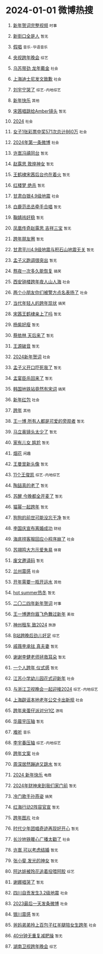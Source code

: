 # 2024-01-01 微博热搜 
1. [新年贺词完整视频](https://m.weibo.cn/search?containerid=100103type%3D1%26t%3D10%26q%3D%23%E6%96%B0%E5%B9%B4%E8%B4%BA%E8%AF%8D%E5%AE%8C%E6%95%B4%E8%A7%86%E9%A2%91%23&stream_entry_id=51&isnewpage=1&extparam=seat%3D1%26c_type%3D51%26pos%3D0%26cate%3D10103%26stream_entry_id%3D51%26filter_type%3Drealtimehot%26q%3D%2523%25E6%2596%25B0%25E5%25B9%25B4%25E8%25B4%25BA%25E8%25AF%258D%25E5%25AE%258C%25E6%2595%25B4%25E8%25A7%2586%25E9%25A2%2591%2523%26dgr%3D0%26display_time%3D1704054119%26pre_seqid%3D170405411929507188136) `时事` 

2. [新街口全是人](https://m.weibo.cn/search?containerid=100103type%3D1%26t%3D10%26q%3D%E6%96%B0%E8%A1%97%E5%8F%A3%E5%85%A8%E6%98%AF%E4%BA%BA&stream_entry_id=31&isnewpage=1&extparam=seat%3D1%26q%3D%25E6%2596%25B0%25E8%25A1%2597%25E5%258F%25A3%25E5%2585%25A8%25E6%2598%25AF%25E4%25BA%25BA%26pos%3D0%26realpos%3D1%26filter_type%3Drealtimehot%26lcate%3D5001%26flag%3D2%26stream_entry_id%3D31%26cate%3D5001%26c_type%3D31%26band_rank%3D1%26dgr%3D0%26display_time%3D1704054119%26pre_seqid%3D170405411929507188136) `暂无` 

3. [假唱](https://m.weibo.cn/search?containerid=100103type%3D1%26t%3D10%26q%3D%E5%81%87%E5%94%B1&stream_entry_id=31&isnewpage=1&extparam=seat%3D1%26q%3D%25E5%2581%2587%25E5%2594%25B1%26pos%3D1%26realpos%3D2%26filter_type%3Drealtimehot%26lcate%3D5001%26flag%3D2%26stream_entry_id%3D31%26cate%3D5001%26c_type%3D31%26band_rank%3D2%26dgr%3D0%26display_time%3D1704054119%26pre_seqid%3D170405411929507188136) `音乐-华语音乐` 

4. [央视跨年晚会](https://m.weibo.cn/search?containerid=100103type%3D1%26t%3D10%26q%3D%23%E5%A4%AE%E8%A7%86%E8%B7%A8%E5%B9%B4%E6%99%9A%E4%BC%9A%23&stream_entry_id=31&isnewpage=1&extparam=seat%3D1%26q%3D%2523%25E5%25A4%25AE%25E8%25A7%2586%25E8%25B7%25A8%25E5%25B9%25B4%25E6%2599%259A%25E4%25BC%259A%2523%26pos%3D2%26realpos%3D3%26filter_type%3Drealtimehot%26lcate%3D5001%26flag%3D16%26stream_entry_id%3D31%26cate%3D5001%26c_type%3D31%26band_rank%3D3%26dgr%3D0%26display_time%3D1704054119%26pre_seqid%3D170405411929507188136) `综艺` 

5. [乌苏带劲 龙年戴金](https://m.weibo.cn/search?containerid=100103type%3D1%26t%3D10%26q%3D%23%E4%B9%8C%E8%8B%8F%E5%B8%A6%E5%8A%B2+%E9%BE%99%E5%B9%B4%E6%88%B4%E9%87%91%23&stream_entry_id=31&isnewpage=1&extparam=seat%3D1%26adid%3D217763%26is_ad_pos%3D1%26filter_type%3Drealtimehot%26pos%3D3%26c_type%3D31%26lcate%3D5001%26topic_ad%3D1%26stream_entry_id%3D31%26cate%3D5001%26q%3D%2523%25E4%25B9%258C%25E8%258B%258F%25E5%25B8%25A6%25E5%258A%25B2%2520%25E9%25BE%2599%25E5%25B9%25B4%25E6%2588%25B4%25E9%2587%2591%2523%26band_rank%3D4%26dgr%3D0%26display_time%3D1704054119%26pre_seqid%3D170405411929507188136) `社会` 

6. [上海迪士尼发文致歉](https://m.weibo.cn/search?containerid=100103type%3D1%26t%3D10%26q%3D%23%E4%B8%8A%E6%B5%B7%E8%BF%AA%E5%A3%AB%E5%B0%BC%E5%8F%91%E6%96%87%E8%87%B4%E6%AD%89%23&stream_entry_id=31&isnewpage=1&extparam=seat%3D1%26q%3D%2523%25E4%25B8%258A%25E6%25B5%25B7%25E8%25BF%25AA%25E5%25A3%25AB%25E5%25B0%25BC%25E5%258F%2591%25E6%2596%2587%25E8%2587%25B4%25E6%25AD%2589%2523%26pos%3D4%26realpos%3D4%26filter_type%3Drealtimehot%26lcate%3D5001%26flag%3D2%26stream_entry_id%3D31%26cate%3D5001%26c_type%3D31%26band_rank%3D4%26dgr%3D0%26display_time%3D1704054119%26pre_seqid%3D170405411929507188136) `社会` 

7. [刘宇宁哭了](https://m.weibo.cn/search?containerid=100103type%3D1%26t%3D10%26q%3D%23%E5%88%98%E5%AE%87%E5%AE%81%E5%93%AD%E4%BA%86%23&stream_entry_id=31&isnewpage=1&extparam=seat%3D1%26q%3D%2523%25E5%2588%2598%25E5%25AE%2587%25E5%25AE%2581%25E5%2593%25AD%25E4%25BA%2586%2523%26pos%3D5%26realpos%3D5%26filter_type%3Drealtimehot%26lcate%3D5001%26flag%3D16%26stream_entry_id%3D31%26cate%3D5001%26c_type%3D31%26band_rank%3D5%26dgr%3D0%26display_time%3D1704054119%26pre_seqid%3D170405411929507188136) `综艺-内地综艺` 

8. [新年快乐](https://m.weibo.cn/search?containerid=100103type%3D1%26t%3D10%26q%3D%23%E6%96%B0%E5%B9%B4%E5%BF%AB%E4%B9%90%23&stream_entry_id=31&isnewpage=1&extparam=seat%3D1%26q%3D%2523%25E6%2596%25B0%25E5%25B9%25B4%25E5%25BF%25AB%25E4%25B9%2590%2523%26pos%3D6%26realpos%3D6%26filter_type%3Drealtimehot%26lcate%3D5001%26flag%3D16%26stream_entry_id%3D31%26cate%3D5001%26c_type%3D31%26band_rank%3D6%26dgr%3D0%26display_time%3D1704054119%26pre_seqid%3D170405411929507188136) `其他` 

9. [宋茜唱跳给Amber镜头](https://m.weibo.cn/search?containerid=100103type%3D1%26t%3D10%26q%3D%E5%AE%8B%E8%8C%9C%E5%94%B1%E8%B7%B3%E7%BB%99Amber%E9%95%9C%E5%A4%B4&stream_entry_id=31&isnewpage=1&extparam=seat%3D1%26q%3D%25E5%25AE%258B%25E8%258C%259C%25E5%2594%25B1%25E8%25B7%25B3%25E7%25BB%2599Amber%25E9%2595%259C%25E5%25A4%25B4%26pos%3D7%26realpos%3D7%26filter_type%3Drealtimehot%26lcate%3D5001%26flag%3D2%26stream_entry_id%3D31%26cate%3D5001%26c_type%3D31%26band_rank%3D7%26dgr%3D0%26display_time%3D1704054119%26pre_seqid%3D170405411929507188136) `暂无` 

10. [2024](https://m.weibo.cn/search?containerid=100103type%3D1%26t%3D10%26q%3D2024&stream_entry_id=31&isnewpage=1&extparam=seat%3D1%26q%3D2024%26pos%3D8%26realpos%3D8%26filter_type%3Drealtimehot%26lcate%3D5001%26flag%3D16%26stream_entry_id%3D31%26cate%3D5001%26c_type%3D31%26band_rank%3D8%26dgr%3D0%26display_time%3D1704054119%26pre_seqid%3D170405411929507188136) `社会` 

11. [女子1张彩票中奖571次总计860万](https://m.weibo.cn/search?containerid=100103type%3D1%26t%3D10%26q%3D%23%E5%A5%B3%E5%AD%901%E5%BC%A0%E5%BD%A9%E7%A5%A8%E4%B8%AD%E5%A5%96571%E6%AC%A1%E6%80%BB%E8%AE%A1860%E4%B8%87%23&stream_entry_id=31&isnewpage=1&extparam=seat%3D1%26q%3D%2523%25E5%25A5%25B3%25E5%25AD%25901%25E5%25BC%25A0%25E5%25BD%25A9%25E7%25A5%25A8%25E4%25B8%25AD%25E5%25A5%2596571%25E6%25AC%25A1%25E6%2580%25BB%25E8%25AE%25A1860%25E4%25B8%2587%2523%26pos%3D9%26realpos%3D9%26filter_type%3Drealtimehot%26lcate%3D5001%26flag%3D0%26stream_entry_id%3D31%26cate%3D5001%26c_type%3D31%26band_rank%3D9%26dgr%3D0%26display_time%3D1704054119%26pre_seqid%3D170405411929507188136) `社会` 

12. [2024年第一条微博](https://m.weibo.cn/search?containerid=100103type%3D1%26t%3D10%26q%3D%232024%E5%B9%B4%E7%AC%AC%E4%B8%80%E6%9D%A1%E5%BE%AE%E5%8D%9A%23&stream_entry_id=31&isnewpage=1&extparam=seat%3D1%26q%3D%25232024%25E5%25B9%25B4%25E7%25AC%25AC%25E4%25B8%2580%25E6%259D%25A1%25E5%25BE%25AE%25E5%258D%259A%2523%26pos%3D10%26realpos%3D10%26filter_type%3Drealtimehot%26lcate%3D5001%26flag%3D16%26stream_entry_id%3D31%26cate%3D5001%26c_type%3D31%26band_rank%3D10%26dgr%3D0%26display_time%3D1704054119%26pre_seqid%3D170405411929507188136) `社会` 

13. [许嵩冯禧同台](https://m.weibo.cn/search?containerid=100103type%3D1%26t%3D10%26q%3D%E8%AE%B8%E5%B5%A9%E5%86%AF%E7%A6%A7%E5%90%8C%E5%8F%B0&stream_entry_id=31&isnewpage=1&extparam=seat%3D1%26q%3D%25E8%25AE%25B8%25E5%25B5%25A9%25E5%2586%25AF%25E7%25A6%25A7%25E5%2590%258C%25E5%258F%25B0%26pos%3D11%26realpos%3D11%26filter_type%3Drealtimehot%26lcate%3D5001%26flag%3D2%26stream_entry_id%3D31%26cate%3D5001%26c_type%3D31%26band_rank%3D11%26dgr%3D0%26display_time%3D1704054119%26pre_seqid%3D170405411929507188136) `暂无` 

14. [赵露思 敦煌神女](https://m.weibo.cn/search?containerid=100103type%3D1%26t%3D10%26q%3D%E8%B5%B5%E9%9C%B2%E6%80%9D+%E6%95%A6%E7%85%8C%E7%A5%9E%E5%A5%B3&stream_entry_id=31&isnewpage=1&extparam=seat%3D1%26q%3D%25E8%25B5%25B5%25E9%259C%25B2%25E6%2580%259D%2520%25E6%2595%25A6%25E7%2585%258C%25E7%25A5%259E%25E5%25A5%25B3%26pos%3D12%26realpos%3D12%26filter_type%3Drealtimehot%26lcate%3D5001%26flag%3D0%26stream_entry_id%3D31%26cate%3D5001%26c_type%3D31%26band_rank%3D12%26dgr%3D0%26display_time%3D1704054119%26pre_seqid%3D170405411929507188136) `暂无` 

15. [王鹤棣宋茜后台也在着火](https://m.weibo.cn/search?containerid=100103type%3D1%26t%3D10%26q%3D%E7%8E%8B%E9%B9%A4%E6%A3%A3%E5%AE%8B%E8%8C%9C%E5%90%8E%E5%8F%B0%E4%B9%9F%E5%9C%A8%E7%9D%80%E7%81%AB&stream_entry_id=31&isnewpage=1&extparam=seat%3D1%26q%3D%25E7%258E%258B%25E9%25B9%25A4%25E6%25A3%25A3%25E5%25AE%258B%25E8%258C%259C%25E5%2590%258E%25E5%258F%25B0%25E4%25B9%259F%25E5%259C%25A8%25E7%259D%2580%25E7%2581%25AB%26pos%3D13%26realpos%3D13%26filter_type%3Drealtimehot%26lcate%3D5001%26flag%3D2%26stream_entry_id%3D31%26cate%3D5001%26c_type%3D31%26band_rank%3D13%26dgr%3D0%26display_time%3D1704054119%26pre_seqid%3D170405411929507188136) `暂无` 

16. [红楼梦 绝杀](https://m.weibo.cn/search?containerid=100103type%3D1%26t%3D10%26q%3D%E7%BA%A2%E6%A5%BC%E6%A2%A6+%E7%BB%9D%E6%9D%80&stream_entry_id=31&isnewpage=1&extparam=seat%3D1%26q%3D%25E7%25BA%25A2%25E6%25A5%25BC%25E6%25A2%25A6%2520%25E7%25BB%259D%25E6%259D%2580%26pos%3D14%26realpos%3D14%26filter_type%3Drealtimehot%26lcate%3D5001%26flag%3D1%26stream_entry_id%3D31%26cate%3D5001%26c_type%3D31%26band_rank%3D14%26dgr%3D0%26display_time%3D1704054119%26pre_seqid%3D170405411929507188136) `暂无` 

17. [甘肃白银4.9级地震](https://m.weibo.cn/search?containerid=100103type%3D1%26t%3D10%26q%3D%23%E7%94%98%E8%82%83%E7%99%BD%E9%93%B64.9%E7%BA%A7%E5%9C%B0%E9%9C%87%23&stream_entry_id=31&isnewpage=1&extparam=seat%3D1%26q%3D%2523%25E7%2594%2598%25E8%2582%2583%25E7%2599%25BD%25E9%2593%25B64.9%25E7%25BA%25A7%25E5%259C%25B0%25E9%259C%2587%2523%26pos%3D15%26realpos%3D15%26filter_type%3Drealtimehot%26lcate%3D5001%26flag%3D0%26stream_entry_id%3D31%26cate%3D5001%26c_type%3D31%26band_rank%3D15%26dgr%3D0%26display_time%3D1704054119%26pre_seqid%3D170405411929507188136) `社会` 

18. [白鹿范丞丞牵手合唱](https://m.weibo.cn/search?containerid=100103type%3D1%26t%3D10%26q%3D%E7%99%BD%E9%B9%BF%E8%8C%83%E4%B8%9E%E4%B8%9E%E7%89%B5%E6%89%8B%E5%90%88%E5%94%B1&stream_entry_id=31&isnewpage=1&extparam=seat%3D1%26q%3D%25E7%2599%25BD%25E9%25B9%25BF%25E8%258C%2583%25E4%25B8%259E%25E4%25B8%259E%25E7%2589%25B5%25E6%2589%258B%25E5%2590%2588%25E5%2594%25B1%26pos%3D16%26realpos%3D16%26filter_type%3Drealtimehot%26lcate%3D5001%26flag%3D0%26stream_entry_id%3D31%26cate%3D5001%26c_type%3D31%26band_rank%3D16%26dgr%3D0%26display_time%3D1704054119%26pre_seqid%3D170405411929507188136) `暂无` 

19. [鞠婧祎好稳](https://m.weibo.cn/search?containerid=100103type%3D1%26t%3D10%26q%3D%E9%9E%A0%E5%A9%A7%E7%A5%8E%E5%A5%BD%E7%A8%B3&stream_entry_id=31&isnewpage=1&extparam=seat%3D1%26q%3D%25E9%259E%25A0%25E5%25A9%25A7%25E7%25A5%258E%25E5%25A5%25BD%25E7%25A8%25B3%26pos%3D17%26realpos%3D17%26filter_type%3Drealtimehot%26lcate%3D5001%26flag%3D0%26stream_entry_id%3D31%26cate%3D5001%26c_type%3D31%26band_rank%3D17%26dgr%3D0%26display_time%3D1704054119%26pre_seqid%3D170405411929507188136) `暂无` 

20. [凤凰传奇赵露思 吉祥三宝](https://m.weibo.cn/search?containerid=100103type%3D1%26t%3D10%26q%3D%E5%87%A4%E5%87%B0%E4%BC%A0%E5%A5%87%E8%B5%B5%E9%9C%B2%E6%80%9D+%E5%90%89%E7%A5%A5%E4%B8%89%E5%AE%9D&stream_entry_id=31&isnewpage=1&extparam=seat%3D1%26q%3D%25E5%2587%25A4%25E5%2587%25B0%25E4%25BC%25A0%25E5%25A5%2587%25E8%25B5%25B5%25E9%259C%25B2%25E6%2580%259D%2520%25E5%2590%2589%25E7%25A5%25A5%25E4%25B8%2589%25E5%25AE%259D%26pos%3D18%26realpos%3D18%26filter_type%3Drealtimehot%26lcate%3D5001%26flag%3D0%26stream_entry_id%3D31%26cate%3D5001%26c_type%3D31%26band_rank%3D18%26dgr%3D0%26display_time%3D1704054119%26pre_seqid%3D170405411929507188136) `暂无` 

21. [跨年朋友圈](https://m.weibo.cn/search?containerid=100103type%3D1%26t%3D10%26q%3D%E8%B7%A8%E5%B9%B4%E6%9C%8B%E5%8F%8B%E5%9C%88&stream_entry_id=31&isnewpage=1&extparam=seat%3D1%26q%3D%25E8%25B7%25A8%25E5%25B9%25B4%25E6%259C%258B%25E5%258F%258B%25E5%259C%2588%26pos%3D19%26realpos%3D19%26filter_type%3Drealtimehot%26lcate%3D5001%26flag%3D0%26stream_entry_id%3D31%26cate%3D5001%26c_type%3D31%26band_rank%3D19%26dgr%3D0%26display_time%3D1704054119%26pre_seqid%3D170405411929507188136) `暂无` 

22. [甘肃平川4.9级地震与积石山地震无关](https://m.weibo.cn/search?containerid=100103type%3D1%26t%3D10%26q%3D%E7%94%98%E8%82%83%E5%B9%B3%E5%B7%9D4.9%E7%BA%A7%E5%9C%B0%E9%9C%87%E4%B8%8E%E7%A7%AF%E7%9F%B3%E5%B1%B1%E5%9C%B0%E9%9C%87%E6%97%A0%E5%85%B3&stream_entry_id=31&isnewpage=1&extparam=seat%3D1%26q%3D%25E7%2594%2598%25E8%2582%2583%25E5%25B9%25B3%25E5%25B7%259D4.9%25E7%25BA%25A7%25E5%259C%25B0%25E9%259C%2587%25E4%25B8%258E%25E7%25A7%25AF%25E7%259F%25B3%25E5%25B1%25B1%25E5%259C%25B0%25E9%259C%2587%25E6%2597%25A0%25E5%2585%25B3%26pos%3D20%26realpos%3D20%26filter_type%3Drealtimehot%26lcate%3D5001%26flag%3D0%26stream_entry_id%3D31%26cate%3D5001%26c_type%3D31%26band_rank%3D20%26dgr%3D0%26display_time%3D1704054119%26pre_seqid%3D170405411929507188136) `暂无` 

23. [孟子义跑调很突出](https://m.weibo.cn/search?containerid=100103type%3D1%26t%3D10%26q%3D%E5%AD%9F%E5%AD%90%E4%B9%89%E8%B7%91%E8%B0%83%E5%BE%88%E7%AA%81%E5%87%BA&stream_entry_id=31&isnewpage=1&extparam=seat%3D1%26q%3D%25E5%25AD%259F%25E5%25AD%2590%25E4%25B9%2589%25E8%25B7%2591%25E8%25B0%2583%25E5%25BE%2588%25E7%25AA%2581%25E5%2587%25BA%26pos%3D21%26realpos%3D21%26filter_type%3Drealtimehot%26lcate%3D5001%26flag%3D2%26stream_entry_id%3D31%26cate%3D5001%26c_type%3D31%26band_rank%3D21%26dgr%3D0%26display_time%3D1704054119%26pre_seqid%3D170405411929507188136) `暂无` 

24. [熬夜一次多久能恢复](https://m.weibo.cn/search?containerid=100103type%3D1%26t%3D10%26q%3D%23%E7%86%AC%E5%A4%9C%E4%B8%80%E6%AC%A1%E5%A4%9A%E4%B9%85%E8%83%BD%E6%81%A2%E5%A4%8D%23&stream_entry_id=31&isnewpage=1&extparam=seat%3D1%26q%3D%2523%25E7%2586%25AC%25E5%25A4%259C%25E4%25B8%2580%25E6%25AC%25A1%25E5%25A4%259A%25E4%25B9%2585%25E8%2583%25BD%25E6%2581%25A2%25E5%25A4%258D%2523%26pos%3D22%26realpos%3D22%26filter_type%3Drealtimehot%26lcate%3D5001%26flag%3D1%26stream_entry_id%3D31%26cate%3D5001%26c_type%3D31%26band_rank%3D22%26dgr%3D0%26display_time%3D1704054119%26pre_seqid%3D170405411929507188136) `搞笑` 

25. [西安钟楼跨年夜人山人海](https://m.weibo.cn/search?containerid=100103type%3D1%26t%3D10%26q%3D%23%E8%A5%BF%E5%AE%89%E9%92%9F%E6%A5%BC%E8%B7%A8%E5%B9%B4%E5%A4%9C%E4%BA%BA%E5%B1%B1%E4%BA%BA%E6%B5%B7%23&stream_entry_id=31&isnewpage=1&extparam=seat%3D1%26q%3D%2523%25E8%25A5%25BF%25E5%25AE%2589%25E9%2592%259F%25E6%25A5%25BC%25E8%25B7%25A8%25E5%25B9%25B4%25E5%25A4%259C%25E4%25BA%25BA%25E5%25B1%25B1%25E4%25BA%25BA%25E6%25B5%25B7%2523%26pos%3D23%26realpos%3D23%26filter_type%3Drealtimehot%26lcate%3D5001%26flag%3D0%26stream_entry_id%3D31%26cate%3D5001%26c_type%3D31%26band_rank%3D23%26dgr%3D0%26display_time%3D1704054119%26pre_seqid%3D170405411929507188136) `社会` 

26. [两个小朋友你们被警方点名表扬了](https://m.weibo.cn/search?containerid=100103type%3D1%26t%3D10%26q%3D%23%E4%B8%A4%E4%B8%AA%E5%B0%8F%E6%9C%8B%E5%8F%8B%E4%BD%A0%E4%BB%AC%E8%A2%AB%E8%AD%A6%E6%96%B9%E7%82%B9%E5%90%8D%E8%A1%A8%E6%89%AC%E4%BA%86%23&stream_entry_id=31&isnewpage=1&extparam=seat%3D1%26q%3D%2523%25E4%25B8%25A4%25E4%25B8%25AA%25E5%25B0%258F%25E6%259C%258B%25E5%258F%258B%25E4%25BD%25A0%25E4%25BB%25AC%25E8%25A2%25AB%25E8%25AD%25A6%25E6%2596%25B9%25E7%2582%25B9%25E5%2590%258D%25E8%25A1%25A8%25E6%2589%25AC%25E4%25BA%2586%2523%26pos%3D24%26realpos%3D24%26filter_type%3Drealtimehot%26lcate%3D5001%26flag%3D32768%26stream_entry_id%3D31%26cate%3D5001%26c_type%3D31%26band_rank%3D24%26dgr%3D0%26display_time%3D1704054119%26pre_seqid%3D170405411929507188136) `社会` 

27. [当代年轻人的跨年现状](https://m.weibo.cn/search?containerid=100103type%3D1%26t%3D10%26q%3D%23%E5%BD%93%E4%BB%A3%E5%B9%B4%E8%BD%BB%E4%BA%BA%E7%9A%84%E8%B7%A8%E5%B9%B4%E7%8E%B0%E7%8A%B6%23&stream_entry_id=31&isnewpage=1&extparam=seat%3D1%26q%3D%2523%25E5%25BD%2593%25E4%25BB%25A3%25E5%25B9%25B4%25E8%25BD%25BB%25E4%25BA%25BA%25E7%259A%2584%25E8%25B7%25A8%25E5%25B9%25B4%25E7%258E%25B0%25E7%258A%25B6%2523%26pos%3D25%26realpos%3D25%26filter_type%3Drealtimehot%26lcate%3D5001%26flag%3D0%26stream_entry_id%3D31%26cate%3D5001%26c_type%3D31%26band_rank%3D25%26dgr%3D0%26display_time%3D1704054119%26pre_seqid%3D170405411929507188136) `搞笑` 

28. [宋茜王鹤棣亲上了吗](https://m.weibo.cn/search?containerid=100103type%3D1%26t%3D10%26q%3D%E5%AE%8B%E8%8C%9C%E7%8E%8B%E9%B9%A4%E6%A3%A3%E4%BA%B2%E4%B8%8A%E4%BA%86%E5%90%97&stream_entry_id=31&isnewpage=1&extparam=seat%3D1%26q%3D%25E5%25AE%258B%25E8%258C%259C%25E7%258E%258B%25E9%25B9%25A4%25E6%25A3%25A3%25E4%25BA%25B2%25E4%25B8%258A%25E4%25BA%2586%25E5%2590%2597%26pos%3D26%26realpos%3D26%26filter_type%3Drealtimehot%26lcate%3D5001%26flag%3D0%26stream_entry_id%3D31%26cate%3D5001%26c_type%3D31%26band_rank%3D26%26dgr%3D0%26display_time%3D1704054119%26pre_seqid%3D170405411929507188136) `暂无` 

29. [杨紫好瘦](https://m.weibo.cn/search?containerid=100103type%3D1%26t%3D10%26q%3D%E6%9D%A8%E7%B4%AB%E5%A5%BD%E7%98%A6&stream_entry_id=31&isnewpage=1&extparam=seat%3D1%26q%3D%25E6%259D%25A8%25E7%25B4%25AB%25E5%25A5%25BD%25E7%2598%25A6%26pos%3D27%26realpos%3D27%26filter_type%3Drealtimehot%26lcate%3D5001%26flag%3D0%26stream_entry_id%3D31%26cate%3D5001%26c_type%3D31%26band_rank%3D27%26dgr%3D0%26display_time%3D1704054119%26pre_seqid%3D170405411929507188136) `暂无` 

30. [蔡依林 天后来了](https://m.weibo.cn/search?containerid=100103type%3D1%26t%3D10%26q%3D%E8%94%A1%E4%BE%9D%E6%9E%97+%E5%A4%A9%E5%90%8E%E6%9D%A5%E4%BA%86&stream_entry_id=31&isnewpage=1&extparam=seat%3D1%26q%3D%25E8%2594%25A1%25E4%25BE%259D%25E6%259E%2597%2520%25E5%25A4%25A9%25E5%2590%258E%25E6%259D%25A5%25E4%25BA%2586%26pos%3D28%26realpos%3D28%26filter_type%3Drealtimehot%26lcate%3D5001%26flag%3D0%26stream_entry_id%3D31%26cate%3D5001%26c_type%3D31%26band_rank%3D28%26dgr%3D0%26display_time%3D1704054119%26pre_seqid%3D170405411929507188136) `暂无` 

31. [王源破音](https://m.weibo.cn/search?containerid=100103type%3D1%26t%3D10%26q%3D%E7%8E%8B%E6%BA%90%E7%A0%B4%E9%9F%B3&stream_entry_id=31&isnewpage=1&extparam=seat%3D1%26q%3D%25E7%258E%258B%25E6%25BA%2590%25E7%25A0%25B4%25E9%259F%25B3%26pos%3D29%26realpos%3D29%26filter_type%3Drealtimehot%26lcate%3D5001%26flag%3D0%26stream_entry_id%3D31%26cate%3D5001%26c_type%3D31%26band_rank%3D29%26dgr%3D0%26display_time%3D1704054119%26pre_seqid%3D170405411929507188136) `暂无` 

32. [2024新年贺词](https://m.weibo.cn/search?containerid=100103type%3D1%26t%3D10%26q%3D%232024%E6%96%B0%E5%B9%B4%E8%B4%BA%E8%AF%8D%23&stream_entry_id=31&isnewpage=1&extparam=seat%3D1%26q%3D%25232024%25E6%2596%25B0%25E5%25B9%25B4%25E8%25B4%25BA%25E8%25AF%258D%2523%26pos%3D30%26realpos%3D30%26filter_type%3Drealtimehot%26lcate%3D5001%26flag%3D0%26stream_entry_id%3D31%26cate%3D5001%26c_type%3D31%26band_rank%3D30%26dgr%3D0%26display_time%3D1704054119%26pre_seqid%3D170405411929507188136) `社会` 

33. [孟子义开口吓死我了](https://m.weibo.cn/search?containerid=100103type%3D1%26t%3D10%26q%3D%E5%AD%9F%E5%AD%90%E4%B9%89%E5%BC%80%E5%8F%A3%E5%90%93%E6%AD%BB%E6%88%91%E4%BA%86&stream_entry_id=31&isnewpage=1&extparam=seat%3D1%26q%3D%25E5%25AD%259F%25E5%25AD%2590%25E4%25B9%2589%25E5%25BC%2580%25E5%258F%25A3%25E5%2590%2593%25E6%25AD%25BB%25E6%2588%2591%25E4%25BA%2586%26pos%3D31%26realpos%3D31%26filter_type%3Drealtimehot%26lcate%3D5001%26flag%3D0%26stream_entry_id%3D31%26cate%3D5001%26c_type%3D31%26band_rank%3D31%26dgr%3D0%26display_time%3D1704054119%26pre_seqid%3D170405411929507188136) `暂无` 

34. [孟宴臣杀回来了](https://m.weibo.cn/search?containerid=100103type%3D1%26t%3D10%26q%3D%E5%AD%9F%E5%AE%B4%E8%87%A3%E6%9D%80%E5%9B%9E%E6%9D%A5%E4%BA%86&stream_entry_id=31&isnewpage=1&extparam=seat%3D1%26q%3D%25E5%25AD%259F%25E5%25AE%25B4%25E8%2587%25A3%25E6%259D%2580%25E5%259B%259E%25E6%259D%25A5%25E4%25BA%2586%26pos%3D32%26realpos%3D32%26filter_type%3Drealtimehot%26lcate%3D5001%26flag%3D0%26stream_entry_id%3D31%26cate%3D5001%26c_type%3D31%26band_rank%3D32%26dgr%3D0%26display_time%3D1704054119%26pre_seqid%3D170405411929507188136) `暂无` 

35. [韩国地铁站竟然有宋词](https://m.weibo.cn/search?containerid=100103type%3D1%26t%3D10%26q%3D%23%E9%9F%A9%E5%9B%BD%E5%9C%B0%E9%93%81%E7%AB%99%E7%AB%9F%E7%84%B6%E6%9C%89%E5%AE%8B%E8%AF%8D%23&stream_entry_id=31&isnewpage=1&extparam=seat%3D1%26q%3D%2523%25E9%259F%25A9%25E5%259B%25BD%25E5%259C%25B0%25E9%2593%2581%25E7%25AB%2599%25E7%25AB%259F%25E7%2584%25B6%25E6%259C%2589%25E5%25AE%258B%25E8%25AF%258D%2523%26pos%3D33%26realpos%3D33%26filter_type%3Drealtimehot%26lcate%3D5001%26flag%3D0%26stream_entry_id%3D31%26cate%3D5001%26c_type%3D31%26band_rank%3D33%26dgr%3D0%26display_time%3D1704054119%26pre_seqid%3D170405411929507188136) `搞笑` 

36. [新年红包](https://m.weibo.cn/search?containerid=100103type%3D1%26t%3D10%26q%3D%E6%96%B0%E5%B9%B4%E7%BA%A2%E5%8C%85&stream_entry_id=31&isnewpage=1&extparam=seat%3D1%26q%3D%25E6%2596%25B0%25E5%25B9%25B4%25E7%25BA%25A2%25E5%258C%2585%26pos%3D34%26realpos%3D34%26filter_type%3Drealtimehot%26lcate%3D5001%26flag%3D0%26stream_entry_id%3D31%26cate%3D5001%26c_type%3D31%26band_rank%3D34%26dgr%3D0%26display_time%3D1704054119%26pre_seqid%3D170405411929507188136) `社会` 

37. [跨年](https://m.weibo.cn/search?containerid=100103type%3D1%26t%3D10%26q%3D%E8%B7%A8%E5%B9%B4&stream_entry_id=31&isnewpage=1&extparam=seat%3D1%26q%3D%25E8%25B7%25A8%25E5%25B9%25B4%26pos%3D35%26realpos%3D35%26filter_type%3Drealtimehot%26lcate%3D5001%26flag%3D0%26stream_entry_id%3D31%26cate%3D5001%26c_type%3D31%26band_rank%3D35%26dgr%3D0%26display_time%3D1704054119%26pre_seqid%3D170405411929507188136) `其他` 

38. [王一博 所有人都是可爱的旁观者](https://m.weibo.cn/search?containerid=100103type%3D1%26t%3D10%26q%3D%E7%8E%8B%E4%B8%80%E5%8D%9A+%E6%89%80%E6%9C%89%E4%BA%BA%E9%83%BD%E6%98%AF%E5%8F%AF%E7%88%B1%E7%9A%84%E6%97%81%E8%A7%82%E8%80%85&stream_entry_id=31&isnewpage=1&extparam=seat%3D1%26q%3D%25E7%258E%258B%25E4%25B8%2580%25E5%258D%259A%2520%25E6%2589%2580%25E6%259C%2589%25E4%25BA%25BA%25E9%2583%25BD%25E6%2598%25AF%25E5%258F%25AF%25E7%2588%25B1%25E7%259A%2584%25E6%2597%2581%25E8%25A7%2582%25E8%2580%2585%26pos%3D36%26realpos%3D36%26filter_type%3Drealtimehot%26lcate%3D5001%26flag%3D0%26stream_entry_id%3D31%26cate%3D5001%26c_type%3D31%26band_rank%3D36%26dgr%3D0%26display_time%3D1704054119%26pre_seqid%3D170405411929507188136) `暂无` 

39. [马立奥镜头太少了](https://m.weibo.cn/search?containerid=100103type%3D1%26t%3D10%26q%3D%E9%A9%AC%E7%AB%8B%E5%A5%A5%E9%95%9C%E5%A4%B4%E5%A4%AA%E5%B0%91%E4%BA%86&stream_entry_id=31&isnewpage=1&extparam=seat%3D1%26q%3D%25E9%25A9%25AC%25E7%25AB%258B%25E5%25A5%25A5%25E9%2595%259C%25E5%25A4%25B4%25E5%25A4%25AA%25E5%25B0%2591%25E4%25BA%2586%26pos%3D37%26realpos%3D37%26filter_type%3Drealtimehot%26lcate%3D5001%26flag%3D0%26stream_entry_id%3D31%26cate%3D5001%26c_type%3D31%26band_rank%3D37%26dgr%3D0%26display_time%3D1704054119%26pre_seqid%3D170405411929507188136) `暂无` 

40. [家有儿女 尴尬](https://m.weibo.cn/search?containerid=100103type%3D1%26t%3D10%26q%3D%E5%AE%B6%E6%9C%89%E5%84%BF%E5%A5%B3+%E5%B0%B4%E5%B0%AC&stream_entry_id=31&isnewpage=1&extparam=seat%3D1%26q%3D%25E5%25AE%25B6%25E6%259C%2589%25E5%2584%25BF%25E5%25A5%25B3%2520%25E5%25B0%25B4%25E5%25B0%25AC%26pos%3D38%26realpos%3D38%26filter_type%3Drealtimehot%26lcate%3D5001%26flag%3D0%26stream_entry_id%3D31%26cate%3D5001%26c_type%3D31%26band_rank%3D38%26dgr%3D0%26display_time%3D1704054119%26pre_seqid%3D170405411929507188136) `暂无` 

41. [烟花](https://m.weibo.cn/search?containerid=100103type%3D1%26t%3D10%26q%3D%E7%83%9F%E8%8A%B1&stream_entry_id=31&isnewpage=1&extparam=seat%3D1%26q%3D%25E7%2583%259F%25E8%258A%25B1%26pos%3D39%26realpos%3D39%26filter_type%3Drealtimehot%26lcate%3D5001%26flag%3D0%26stream_entry_id%3D31%26cate%3D5001%26c_type%3D31%26band_rank%3D39%26dgr%3D0%26display_time%3D1704054119%26pre_seqid%3D170405411929507188136) `闲趣` 

42. [王曼昱新头像](https://m.weibo.cn/search?containerid=100103type%3D1%26t%3D10%26q%3D%E7%8E%8B%E6%9B%BC%E6%98%B1%E6%96%B0%E5%A4%B4%E5%83%8F&stream_entry_id=31&isnewpage=1&extparam=seat%3D1%26q%3D%25E7%258E%258B%25E6%259B%25BC%25E6%2598%25B1%25E6%2596%25B0%25E5%25A4%25B4%25E5%2583%258F%26pos%3D40%26realpos%3D40%26filter_type%3Drealtimehot%26lcate%3D5001%26flag%3D0%26stream_entry_id%3D31%26cate%3D5001%26c_type%3D31%26band_rank%3D40%26dgr%3D0%26display_time%3D1704054119%26pre_seqid%3D170405411929507188136) `暂无` 

43. [11个王俊凯](https://m.weibo.cn/search?containerid=100103type%3D1%26t%3D10%26q%3D%2311%E4%B8%AA%E7%8E%8B%E4%BF%8A%E5%87%AF%23&stream_entry_id=31&isnewpage=1&extparam=seat%3D1%26q%3D%252311%25E4%25B8%25AA%25E7%258E%258B%25E4%25BF%258A%25E5%2587%25AF%2523%26pos%3D41%26realpos%3D41%26filter_type%3Drealtimehot%26lcate%3D5001%26flag%3D0%26stream_entry_id%3D31%26cate%3D5001%26c_type%3D31%26band_rank%3D41%26dgr%3D0%26display_time%3D1704054119%26pre_seqid%3D170405411929507188136) `综艺-内地综艺` 

44. [陶喆真的老了](https://m.weibo.cn/search?containerid=100103type%3D1%26t%3D10%26q%3D%E9%99%B6%E5%96%86%E7%9C%9F%E7%9A%84%E8%80%81%E4%BA%86&stream_entry_id=31&isnewpage=1&extparam=seat%3D1%26q%3D%25E9%2599%25B6%25E5%2596%2586%25E7%259C%259F%25E7%259A%2584%25E8%2580%2581%25E4%25BA%2586%26pos%3D42%26realpos%3D42%26filter_type%3Drealtimehot%26lcate%3D5001%26flag%3D1%26stream_entry_id%3D31%26cate%3D5001%26c_type%3D31%26band_rank%3D42%26dgr%3D0%26display_time%3D1704054119%26pre_seqid%3D170405411929507188136) `暂无` 

45. [苏醒 今晚都全开麦了](https://m.weibo.cn/search?containerid=100103type%3D1%26t%3D10%26q%3D%E8%8B%8F%E9%86%92+%E4%BB%8A%E6%99%9A%E9%83%BD%E5%85%A8%E5%BC%80%E9%BA%A6%E4%BA%86&stream_entry_id=31&isnewpage=1&extparam=seat%3D1%26q%3D%25E8%258B%258F%25E9%2586%2592%2520%25E4%25BB%258A%25E6%2599%259A%25E9%2583%25BD%25E5%2585%25A8%25E5%25BC%2580%25E9%25BA%25A6%25E4%25BA%2586%26pos%3D43%26realpos%3D43%26filter_type%3Drealtimehot%26lcate%3D5001%26flag%3D0%26stream_entry_id%3D31%26cate%3D5001%26c_type%3D31%26band_rank%3D43%26dgr%3D0%26display_time%3D1704054119%26pre_seqid%3D170405411929507188136) `暂无` 

46. [猫幂一起跨年](https://m.weibo.cn/search?containerid=100103type%3D1%26t%3D10%26q%3D%E7%8C%AB%E5%B9%82%E4%B8%80%E8%B5%B7%E8%B7%A8%E5%B9%B4&stream_entry_id=31&isnewpage=1&extparam=seat%3D1%26q%3D%25E7%258C%25AB%25E5%25B9%2582%25E4%25B8%2580%25E8%25B5%25B7%25E8%25B7%25A8%25E5%25B9%25B4%26pos%3D44%26realpos%3D44%26filter_type%3Drealtimehot%26lcate%3D5001%26flag%3D0%26stream_entry_id%3D31%26cate%3D5001%26c_type%3D31%26band_rank%3D44%26dgr%3D0%26display_time%3D1704054119%26pre_seqid%3D170405411929507188136) `暂无` 

47. [狗狗的前世可能没忘干净](https://m.weibo.cn/search?containerid=100103type%3D1%26t%3D10%26q%3D%E7%8B%97%E7%8B%97%E7%9A%84%E5%89%8D%E4%B8%96%E5%8F%AF%E8%83%BD%E6%B2%A1%E5%BF%98%E5%B9%B2%E5%87%80&stream_entry_id=31&isnewpage=1&extparam=seat%3D1%26q%3D%25E7%258B%2597%25E7%258B%2597%25E7%259A%2584%25E5%2589%258D%25E4%25B8%2596%25E5%258F%25AF%25E8%2583%25BD%25E6%25B2%25A1%25E5%25BF%2598%25E5%25B9%25B2%25E5%2587%2580%26pos%3D45%26realpos%3D45%26filter_type%3Drealtimehot%26lcate%3D5001%26flag%3D0%26stream_entry_id%3D31%26cate%3D5001%26c_type%3D31%26band_rank%3D45%26dgr%3D0%26display_time%3D1704054119%26pre_seqid%3D170405411929507188136) `暂无` 

48. [李国庆宣布离婚成功](https://m.weibo.cn/search?containerid=100103type%3D1%26t%3D10%26q%3D%23%E6%9D%8E%E5%9B%BD%E5%BA%86%E5%AE%A3%E5%B8%83%E7%A6%BB%E5%A9%9A%E6%88%90%E5%8A%9F%23&stream_entry_id=31&isnewpage=1&extparam=seat%3D1%26q%3D%2523%25E6%259D%258E%25E5%259B%25BD%25E5%25BA%2586%25E5%25AE%25A3%25E5%25B8%2583%25E7%25A6%25BB%25E5%25A9%259A%25E6%2588%2590%25E5%258A%259F%2523%26pos%3D46%26realpos%3D46%26filter_type%3Drealtimehot%26lcate%3D5001%26flag%3D0%26stream_entry_id%3D31%26cate%3D5001%26c_type%3D31%26band_rank%3D46%26dgr%3D0%26display_time%3D1704054119%26pre_seqid%3D170405411929507188136) `财经` 

49. [海底捞客服回应小程序崩了](https://m.weibo.cn/search?containerid=100103type%3D1%26t%3D10%26q%3D%23%E6%B5%B7%E5%BA%95%E6%8D%9E%E5%AE%A2%E6%9C%8D%E5%9B%9E%E5%BA%94%E5%B0%8F%E7%A8%8B%E5%BA%8F%E5%B4%A9%E4%BA%86%23&stream_entry_id=31&isnewpage=1&extparam=seat%3D1%26q%3D%2523%25E6%25B5%25B7%25E5%25BA%2595%25E6%258D%259E%25E5%25AE%25A2%25E6%259C%258D%25E5%259B%259E%25E5%25BA%2594%25E5%25B0%258F%25E7%25A8%258B%25E5%25BA%258F%25E5%25B4%25A9%25E4%25BA%2586%2523%26pos%3D47%26realpos%3D47%26filter_type%3Drealtimehot%26lcate%3D5001%26flag%3D1%26stream_entry_id%3D31%26cate%3D5001%26c_type%3D31%26band_rank%3D47%26dgr%3D0%26display_time%3D1704054119%26pre_seqid%3D170405411929507188136) `社会` 

50. [苏翊鸣大方示爱朱易](https://m.weibo.cn/search?containerid=100103type%3D1%26t%3D10%26q%3D%23%E8%8B%8F%E7%BF%8A%E9%B8%A3%E5%A4%A7%E6%96%B9%E7%A4%BA%E7%88%B1%E6%9C%B1%E6%98%93%23&stream_entry_id=31&isnewpage=1&extparam=seat%3D1%26q%3D%2523%25E8%258B%258F%25E7%25BF%258A%25E9%25B8%25A3%25E5%25A4%25A7%25E6%2596%25B9%25E7%25A4%25BA%25E7%2588%25B1%25E6%259C%25B1%25E6%2598%2593%2523%26pos%3D48%26realpos%3D48%26filter_type%3Drealtimehot%26lcate%3D5001%26flag%3D0%26stream_entry_id%3D31%26cate%3D5001%26c_type%3D31%26band_rank%3D48%26dgr%3D0%26display_time%3D1704054119%26pre_seqid%3D170405411929507188136) `体育` 

51. [废文邀请码](https://m.weibo.cn/search?containerid=100103type%3D1%26t%3D10%26q%3D%E5%BA%9F%E6%96%87%E9%82%80%E8%AF%B7%E7%A0%81&stream_entry_id=31&isnewpage=1&extparam=seat%3D1%26q%3D%25E5%25BA%259F%25E6%2596%2587%25E9%2582%2580%25E8%25AF%25B7%25E7%25A0%2581%26pos%3D49%26realpos%3D49%26filter_type%3Drealtimehot%26lcate%3D5001%26flag%3D0%26stream_entry_id%3D31%26cate%3D5001%26c_type%3D31%26band_rank%3D49%26dgr%3D0%26display_time%3D1704054119%26pre_seqid%3D170405411929507188136) `暂无` 

52. [兰州震感](https://m.weibo.cn/search?containerid=100103type%3D1%26t%3D10%26q%3D%E5%85%B0%E5%B7%9E%E9%9C%87%E6%84%9F&stream_entry_id=31&isnewpage=1&extparam=seat%3D1%26q%3D%25E5%2585%25B0%25E5%25B7%259E%25E9%259C%2587%25E6%2584%259F%26pos%3D50%26realpos%3D50%26filter_type%3Drealtimehot%26lcate%3D5001%26flag%3D0%26stream_entry_id%3D31%26cate%3D5001%26c_type%3D31%26band_rank%3D50%26dgr%3D0%26display_time%3D1704054119%26pre_seqid%3D170405411929507188136) `社会` 

53. [开年需要一瓶开运水](https://m.weibo.cn/search?containerid=100103type%3D1%26t%3D10%26q%3D%23%E5%BC%80%E5%B9%B4%E9%9C%80%E8%A6%81%E4%B8%80%E7%93%B6%E5%BC%80%E8%BF%90%E6%B0%B4%23&stream_entry_id=31&isnewpage=1&extparam=seat%3D1%26adid%3D216260%26is_ad_pos%3D1%26filter_type%3Drealtimehot%26pos%3D3%26c_type%3D31%26lcate%3D5001%26topic_ad%3D1%26stream_entry_id%3D31%26cate%3D5001%26q%3D%2523%25E5%25BC%2580%25E5%25B9%25B4%25E9%259C%2580%25E8%25A6%2581%25E4%25B8%2580%25E7%2593%25B6%25E5%25BC%2580%25E8%25BF%2590%25E6%25B0%25B4%2523%26band_rank%3D4%26dgr%3D0%26display_time%3D1704054067%26pre_seqid%3D1704054067573920872236) `其他` 

54. [hot summer热冬](https://m.weibo.cn/search?containerid=100103type%3D1%26t%3D10%26q%3Dhot+summer%E7%83%AD%E5%86%AC&stream_entry_id=31&isnewpage=1&extparam=seat%3D1%26q%3Dhot%2520summer%25E7%2583%25AD%25E5%2586%25AC%26pos%3D46%26realpos%3D46%26filter_type%3Drealtimehot%26lcate%3D5001%26flag%3D1%26stream_entry_id%3D31%26cate%3D5001%26c_type%3D31%26band_rank%3D46%26dgr%3D0%26display_time%3D1704054067%26pre_seqid%3D1704054067573920872236) `暂无` 

55. [二〇二四年新年贺词](https://m.weibo.cn/search?containerid=100103type%3D1%26t%3D10%26q%3D%23%E4%BA%8C%E3%80%87%E4%BA%8C%E5%9B%9B%E5%B9%B4%E6%96%B0%E5%B9%B4%E8%B4%BA%E8%AF%8D%23&stream_entry_id=51&isnewpage=1&extparam=seat%3D1%26c_type%3D51%26pos%3D0%26cate%3D10103%26stream_entry_id%3D51%26filter_type%3Drealtimehot%26q%3D%2523%25E4%25BA%258C%25E3%2580%2587%25E4%25BA%258C%25E5%259B%259B%25E5%25B9%25B4%25E6%2596%25B0%25E5%25B9%25B4%25E8%25B4%25BA%25E8%25AF%258D%2523%26dgr%3D0%26display_time%3D1704054016%26pre_seqid%3D170405401685901664055) `时事` 

56. [王一博邀你眉飞色舞过新年](https://m.weibo.cn/search?containerid=100103type%3D1%26t%3D10%26q%3D%23%E7%8E%8B%E4%B8%80%E5%8D%9A%E9%82%80%E4%BD%A0%E7%9C%89%E9%A3%9E%E8%89%B2%E8%88%9E%E8%BF%87%E6%96%B0%E5%B9%B4%23&stream_entry_id=31&isnewpage=1&extparam=seat%3D1%26adid%3D217668%26is_ad_pos%3D1%26filter_type%3Drealtimehot%26pos%3D3%26c_type%3D31%26lcate%3D5001%26topic_ad%3D1%26stream_entry_id%3D31%26cate%3D5001%26q%3D%2523%25E7%258E%258B%25E4%25B8%2580%25E5%258D%259A%25E9%2582%2580%25E4%25BD%25A0%25E7%259C%2589%25E9%25A3%259E%25E8%2589%25B2%25E8%2588%259E%25E8%25BF%2587%25E6%2596%25B0%25E5%25B9%25B4%2523%26band_rank%3D4%26dgr%3D0%26display_time%3D1704054016%26pre_seqid%3D170405401685901664055) `美妆` 

57. [神州租车 致2024](https://m.weibo.cn/search?containerid=100103type%3D1%26t%3D10%26q%3D%23%E7%A5%9E%E5%B7%9E%E7%A7%9F%E8%BD%A6+%E8%87%B42024%23&stream_entry_id=31&isnewpage=1&extparam=seat%3D1%26adid%3D217736%26filter_type%3Drealtimehot%26c_type%3D31%26topic_ad%3D1%26cate%3D5001%26stream_entry_id%3D31%26pos%3D3%26is_ad_pos%3D1%26lcate%3D5001%26band_rank%3D4%26q%3D%2523%25E7%25A5%259E%25E5%25B7%259E%25E7%25A7%259F%25E8%25BD%25A6%2520%25E8%2587%25B42024%2523%26dgr%3D0%26display_time%3D1704050231%26pre_seqid%3D1704050231030930124134) `旅游` 

58. [B站跨晚后劲儿好足](https://m.weibo.cn/search?containerid=100103type%3D1%26t%3D10%26q%3D%23B%E7%AB%99%E8%B7%A8%E6%99%9A%E5%90%8E%E5%8A%B2%E5%84%BF%E5%A5%BD%E8%B6%B3%23&stream_entry_id=31&isnewpage=1&extparam=seat%3D1%26lcate%3D5001%26adid%3D217885%26filter_type%3Drealtimehot%26is_ad_pos%3D1%26c_type%3D31%26q%3D%2523B%25E7%25AB%2599%25E8%25B7%25A8%25E6%2599%259A%25E5%2590%258E%25E5%258A%25B2%25E5%2584%25BF%25E5%25A5%25BD%25E8%25B6%25B3%2523%26cate%3D5001%26stream_entry_id%3D31%26pos%3D7%26band_rank%3D7%26dgr%3D0%26display_time%3D1704050231%26pre_seqid%3D1704050231030930124134) `综艺` 

59. [戚薇李承铉 真夫妻](https://m.weibo.cn/search?containerid=100103type%3D1%26t%3D10%26q%3D%E6%88%9A%E8%96%87%E6%9D%8E%E6%89%BF%E9%93%89+%E7%9C%9F%E5%A4%AB%E5%A6%BB&stream_entry_id=31&isnewpage=1&extparam=seat%3D1%26lcate%3D5001%26filter_type%3Drealtimehot%26c_type%3D31%26q%3D%25E6%2588%259A%25E8%2596%2587%25E6%259D%258E%25E6%2589%25BF%25E9%2593%2589%2520%25E7%259C%259F%25E5%25A4%25AB%25E5%25A6%25BB%26cate%3D5001%26stream_entry_id%3D31%26pos%3D18%26band_rank%3D17%26realpos%3D17%26flag%3D1%26dgr%3D0%26display_time%3D1704050231%26pre_seqid%3D1704050231030930124134) `暂无` 

60. [谢谢李健老师拯救耳朵](https://m.weibo.cn/search?containerid=100103type%3D1%26t%3D10%26q%3D%E8%B0%A2%E8%B0%A2%E6%9D%8E%E5%81%A5%E8%80%81%E5%B8%88%E6%8B%AF%E6%95%91%E8%80%B3%E6%9C%B5&stream_entry_id=31&isnewpage=1&extparam=seat%3D1%26lcate%3D5001%26filter_type%3Drealtimehot%26c_type%3D31%26q%3D%25E8%25B0%25A2%25E8%25B0%25A2%25E6%259D%258E%25E5%2581%25A5%25E8%2580%2581%25E5%25B8%2588%25E6%258B%25AF%25E6%2595%2591%25E8%2580%25B3%25E6%259C%25B5%26cate%3D5001%26stream_entry_id%3D31%26pos%3D43%26band_rank%3D42%26realpos%3D42%26flag%3D0%26dgr%3D0%26display_time%3D1704050231%26pre_seqid%3D1704050231030930124134) `暂无` 

61. [一个人跨年 仪式感](https://m.weibo.cn/search?containerid=100103type%3D1%26t%3D10%26q%3D%E4%B8%80%E4%B8%AA%E4%BA%BA%E8%B7%A8%E5%B9%B4+%E4%BB%AA%E5%BC%8F%E6%84%9F&stream_entry_id=31&isnewpage=1&extparam=seat%3D1%26lcate%3D5001%26filter_type%3Drealtimehot%26c_type%3D31%26q%3D%25E4%25B8%2580%25E4%25B8%25AA%25E4%25BA%25BA%25E8%25B7%25A8%25E5%25B9%25B4%2520%25E4%25BB%25AA%25E5%25BC%258F%25E6%2584%259F%26cate%3D5001%26stream_entry_id%3D31%26pos%3D48%26band_rank%3D47%26realpos%3D47%26flag%3D0%26dgr%3D0%26display_time%3D1704050231%26pre_seqid%3D1704050231030930124134) `暂无` 

62. [江苏小学幼儿园花式迎新年](https://m.weibo.cn/search?containerid=100103type%3D1%26t%3D10%26q%3D%23%E6%B1%9F%E8%8B%8F%E5%B0%8F%E5%AD%A6%E5%B9%BC%E5%84%BF%E5%9B%AD%E8%8A%B1%E5%BC%8F%E8%BF%8E%E6%96%B0%E5%B9%B4%23&stream_entry_id=31&isnewpage=1&extparam=seat%3D1%26lcate%3D5001%26filter_type%3Drealtimehot%26c_type%3D31%26q%3D%2523%25E6%25B1%259F%25E8%258B%258F%25E5%25B0%258F%25E5%25AD%25A6%25E5%25B9%25BC%25E5%2584%25BF%25E5%259B%25AD%25E8%258A%25B1%25E5%25BC%258F%25E8%25BF%258E%25E6%2596%25B0%25E5%25B9%25B4%2523%26cate%3D5001%26stream_entry_id%3D31%26pos%3D49%26band_rank%3D48%26realpos%3D48%26flag%3D32768%26dgr%3D0%26display_time%3D1704050231%26pre_seqid%3D1704050231030930124134) `社会` 

63. [与浙江卫视晚会一起迎接2024](https://m.weibo.cn/search?containerid=100103type%3D1%26t%3D10%26q%3D%23%E4%B8%8E%E6%B5%99%E6%B1%9F%E5%8D%AB%E8%A7%86%E6%99%9A%E4%BC%9A%E4%B8%80%E8%B5%B7%E8%BF%8E%E6%8E%A52024%23&stream_entry_id=31&isnewpage=1&extparam=seat%3D1%26lcate%3D5001%26adid%3D217862%26filter_type%3Drealtimehot%26is_ad_pos%3D1%26c_type%3D31%26q%3D%2523%25E4%25B8%258E%25E6%25B5%2599%25E6%25B1%259F%25E5%258D%25AB%25E8%25A7%2586%25E6%2599%259A%25E4%25BC%259A%25E4%25B8%2580%25E8%25B5%25B7%25E8%25BF%258E%25E6%258E%25A52024%2523%26cate%3D5001%26stream_entry_id%3D31%26pos%3D7%26band_rank%3D7%26dgr%3D0%26display_time%3D1704050189%26pre_seqid%3D170405018902504267151) `综艺-内地综艺` 

64. [上海辟谣本地老年公交卡出新规](https://m.weibo.cn/search?containerid=100103type%3D1%26t%3D10%26q%3D%23%E4%B8%8A%E6%B5%B7%E8%BE%9F%E8%B0%A3%E6%9C%AC%E5%9C%B0%E8%80%81%E5%B9%B4%E5%85%AC%E4%BA%A4%E5%8D%A1%E5%87%BA%E6%96%B0%E8%A7%84%23&stream_entry_id=31&isnewpage=1&extparam=seat%3D1%26c_type%3D31%26filter_type%3Drealtimehot%26cate%3D5001%26adid%3D217896%26lcate%3D5001%26pos%3D6%26band_rank%3D7%26is_ad_pos%3D1%26stream_entry_id%3D31%26q%3D%2523%25E4%25B8%258A%25E6%25B5%25B7%25E8%25BE%259F%25E8%25B0%25A3%25E6%259C%25AC%25E5%259C%25B0%25E8%2580%2581%25E5%25B9%25B4%25E5%2585%25AC%25E4%25BA%25A4%25E5%258D%25A1%25E5%2587%25BA%25E6%2596%25B0%25E8%25A7%2584%2523%26dgr%3D0%26display_time%3D1704050148%26pre_seqid%3D17040501481540055786) `社会` 

65. [跨年来蛋仔派对分1亿](https://m.weibo.cn/search?containerid=100103type%3D1%26t%3D10%26q%3D%23%E8%B7%A8%E5%B9%B4%E6%9D%A5%E8%9B%8B%E4%BB%94%E6%B4%BE%E5%AF%B9%E5%88%861%E4%BA%BF%23&stream_entry_id=31&isnewpage=1&extparam=seat%3D1%26adid%3D216226%26is_ad_pos%3D1%26filter_type%3Drealtimehot%26pos%3D3%26c_type%3D31%26lcate%3D5001%26topic_ad%3D1%26stream_entry_id%3D31%26cate%3D5001%26q%3D%2523%25E8%25B7%25A8%25E5%25B9%25B4%25E6%259D%25A5%25E8%259B%258B%25E4%25BB%2594%25E6%25B4%25BE%25E5%25AF%25B9%25E5%2588%25861%25E4%25BA%25BF%2523%26band_rank%3D4%26dgr%3D0%26display_time%3D1704050063%26pre_seqid%3D170405006306003275463) `游戏` 

66. [华晨宇压轴](https://m.weibo.cn/search?containerid=100103type%3D1%26t%3D10%26q%3D%E5%8D%8E%E6%99%A8%E5%AE%87%E5%8E%8B%E8%BD%B4&stream_entry_id=31&isnewpage=1&extparam=seat%3D1%26lcate%3D5001%26filter_type%3Drealtimehot%26c_type%3D31%26q%3D%25E5%258D%258E%25E6%2599%25A8%25E5%25AE%2587%25E5%258E%258B%25E8%25BD%25B4%26cate%3D5001%26stream_entry_id%3D31%26pos%3D42%26band_rank%3D42%26realpos%3D42%26flag%3D0%26dgr%3D0%26display_time%3D1704047097%26pre_seqid%3D170404709737907125127) `暂无` 

67. [难听](https://m.weibo.cn/search?containerid=100103type%3D1%26t%3D10%26q%3D%E9%9A%BE%E5%90%AC&stream_entry_id=31&isnewpage=1&extparam=seat%3D1%26lcate%3D5001%26filter_type%3Drealtimehot%26c_type%3D31%26q%3D%25E9%259A%25BE%25E5%2590%25AC%26cate%3D5001%26stream_entry_id%3D31%26pos%3D43%26band_rank%3D43%26realpos%3D43%26flag%3D0%26dgr%3D0%26display_time%3D1704047097%26pre_seqid%3D170404709737907125127) `音乐` 

68. [李宇春压轴](https://m.weibo.cn/search?containerid=100103type%3D1%26t%3D10%26q%3D%E6%9D%8E%E5%AE%87%E6%98%A5%E5%8E%8B%E8%BD%B4&stream_entry_id=31&isnewpage=1&extparam=seat%3D1%26lcate%3D5001%26filter_type%3Drealtimehot%26c_type%3D31%26q%3D%25E6%259D%258E%25E5%25AE%2587%25E6%2598%25A5%25E5%258E%258B%25E8%25BD%25B4%26cate%3D5001%26stream_entry_id%3D31%26pos%3D44%26band_rank%3D44%26realpos%3D44%26flag%3D0%26dgr%3D0%26display_time%3D1704047097%26pre_seqid%3D170404709737907125127) `综艺-内地综艺` 

69. [跨年文案](https://m.weibo.cn/search?containerid=100103type%3D1%26t%3D10%26q%3D%E8%B7%A8%E5%B9%B4%E6%96%87%E6%A1%88&stream_entry_id=31&isnewpage=1&extparam=seat%3D1%26lcate%3D5001%26filter_type%3Drealtimehot%26c_type%3D31%26q%3D%25E8%25B7%25A8%25E5%25B9%25B4%25E6%2596%2587%25E6%25A1%2588%26cate%3D5001%26stream_entry_id%3D31%26pos%3D50%26band_rank%3D50%26realpos%3D50%26flag%3D0%26dgr%3D0%26display_time%3D1704047097%26pre_seqid%3D170404709737907125127) `社会` 

70. [周深居然蹦迪又跳水](https://m.weibo.cn/search?containerid=100103type%3D1%26t%3D10%26q%3D%E5%91%A8%E6%B7%B1%E5%B1%85%E7%84%B6%E8%B9%A6%E8%BF%AA%E5%8F%88%E8%B7%B3%E6%B0%B4&stream_entry_id=31&isnewpage=1&extparam=seat%3D1%26q%3D%25E5%2591%25A8%25E6%25B7%25B1%25E5%25B1%2585%25E7%2584%25B6%25E8%25B9%25A6%25E8%25BF%25AA%25E5%258F%2588%25E8%25B7%25B3%25E6%25B0%25B4%26pos%3D45%26realpos%3D45%26filter_type%3Drealtimehot%26lcate%3D5001%26flag%3D0%26stream_entry_id%3D31%26cate%3D5001%26c_type%3D31%26band_rank%3D45%26dgr%3D0%26display_time%3D1704047046%26pre_seqid%3D170404704656395554204) `暂无` 

71. [2024 新年快乐](https://m.weibo.cn/search?containerid=100103type%3D1%26t%3D10%26q%3D%232024+%E6%96%B0%E5%B9%B4%E5%BF%AB%E4%B9%90%23&stream_entry_id=31&isnewpage=1&extparam=seat%3D1%26topic_ad%3D1%26adid%3D217913%26band_rank%3D7%26is_ad_pos%3D1%26c_type%3D31%26pos%3D6%26stream_entry_id%3D31%26filter_type%3Drealtimehot%26lcate%3D5001%26cate%3D5001%26q%3D%25232024%2520%25E6%2596%25B0%25E5%25B9%25B4%25E5%25BF%25AB%25E4%25B9%2590%2523%26dgr%3D0%26display_time%3D1704046895%26pre_seqid%3D170404689569201488187) `电商` 

72. [2024年财神来到我们家门前](https://m.weibo.cn/search?containerid=100103type%3D1%26t%3D10%26q%3D2024%E5%B9%B4%E8%B4%A2%E7%A5%9E%E6%9D%A5%E5%88%B0%E6%88%91%E4%BB%AC%E5%AE%B6%E9%97%A8%E5%89%8D&stream_entry_id=31&isnewpage=1&extparam=seat%3D1%26q%3D2024%25E5%25B9%25B4%25E8%25B4%25A2%25E7%25A5%259E%25E6%259D%25A5%25E5%2588%25B0%25E6%2588%2591%25E4%25BB%25AC%25E5%25AE%25B6%25E9%2597%25A8%25E5%2589%258D%26pos%3D44%26realpos%3D44%26filter_type%3Drealtimehot%26lcate%3D5001%26flag%3D1%26stream_entry_id%3D31%26cate%3D5001%26c_type%3D31%26band_rank%3D44%26dgr%3D0%26display_time%3D1704043192%26pre_seqid%3D17040431928560425539) `暂无` 

73. [冷门歌手孙燕姿](https://m.weibo.cn/search?containerid=100103type%3D1%26t%3D10%26q%3D%E5%86%B7%E9%97%A8%E6%AD%8C%E6%89%8B%E5%AD%99%E7%87%95%E5%A7%BF&stream_entry_id=31&isnewpage=1&extparam=seat%3D1%26q%3D%25E5%2586%25B7%25E9%2597%25A8%25E6%25AD%258C%25E6%2589%258B%25E5%25AD%2599%25E7%2587%2595%25E5%25A7%25BF%26pos%3D45%26realpos%3D45%26filter_type%3Drealtimehot%26lcate%3D5001%26flag%3D0%26stream_entry_id%3D31%26cate%3D5001%26c_type%3D31%26band_rank%3D45%26dgr%3D0%26display_time%3D1704043192%26pre_seqid%3D17040431928560425539) `搞笑` 

74. [红海行动2阵容官宣](https://m.weibo.cn/search?containerid=100103type%3D1%26t%3D10%26q%3D%23%E7%BA%A2%E6%B5%B7%E8%A1%8C%E5%8A%A82%E9%98%B5%E5%AE%B9%E5%AE%98%E5%AE%A3%23&stream_entry_id=31&isnewpage=1&extparam=seat%3D1%26q%3D%2523%25E7%25BA%25A2%25E6%25B5%25B7%25E8%25A1%258C%25E5%258A%25A82%25E9%2598%25B5%25E5%25AE%25B9%25E5%25AE%2598%25E5%25AE%25A3%2523%26pos%3D47%26realpos%3D47%26filter_type%3Drealtimehot%26lcate%3D5001%26flag%3D1%26stream_entry_id%3D31%26cate%3D5001%26c_type%3D31%26band_rank%3D47%26dgr%3D0%26display_time%3D1704043192%26pre_seqid%3D17040431928560425539) `暂无` 

75. [跨年图片](https://m.weibo.cn/search?containerid=100103type%3D1%26t%3D10%26q%3D%E8%B7%A8%E5%B9%B4%E5%9B%BE%E7%89%87&stream_entry_id=31&isnewpage=1&extparam=seat%3D1%26q%3D%25E8%25B7%25A8%25E5%25B9%25B4%25E5%259B%25BE%25E7%2589%2587%26pos%3D50%26realpos%3D50%26filter_type%3Drealtimehot%26lcate%3D5001%26flag%3D0%26stream_entry_id%3D31%26cate%3D5001%26c_type%3D31%26band_rank%3D50%26dgr%3D0%26display_time%3D1704043192%26pre_seqid%3D17040431928560425539) `社会` 

76. [时代少年团唱奇迹再现好开心](https://m.weibo.cn/search?containerid=100103type%3D1%26t%3D10%26q%3D%E6%97%B6%E4%BB%A3%E5%B0%91%E5%B9%B4%E5%9B%A2%E5%94%B1%E5%A5%87%E8%BF%B9%E5%86%8D%E7%8E%B0%E5%A5%BD%E5%BC%80%E5%BF%83&stream_entry_id=31&isnewpage=1&extparam=seat%3D1%26filter_type%3Drealtimehot%26band_rank%3D47%26realpos%3D47%26c_type%3D31%26pos%3D46%26stream_entry_id%3D31%26lcate%3D5001%26flag%3D1%26cate%3D5001%26q%3D%25E6%2597%25B6%25E4%25BB%25A3%25E5%25B0%2591%25E5%25B9%25B4%25E5%259B%25A2%25E5%2594%25B1%25E5%25A5%2587%25E8%25BF%25B9%25E5%2586%258D%25E7%258E%25B0%25E5%25A5%25BD%25E5%25BC%2580%25E5%25BF%2583%26dgr%3D0%26display_time%3D1704043036%26pre_seqid%3D170404303636103216513) `暂无` 

77. [长沙地铁暖心广播太戳了](https://m.weibo.cn/search?containerid=100103type%3D1%26t%3D10%26q%3D%23%E9%95%BF%E6%B2%99%E5%9C%B0%E9%93%81%E6%9A%96%E5%BF%83%E5%B9%BF%E6%92%AD%E5%A4%AA%E6%88%B3%E4%BA%86%23&stream_entry_id=31&isnewpage=1&extparam=seat%3D1%26realpos%3D30%26c_type%3D31%26filter_type%3Drealtimehot%26cate%3D5001%26lcate%3D5001%26flag%3D32768%26pos%3D30%26band_rank%3D30%26stream_entry_id%3D31%26q%3D%2523%25E9%2595%25BF%25E6%25B2%2599%25E5%259C%25B0%25E9%2593%2581%25E6%259A%2596%25E5%25BF%2583%25E5%25B9%25BF%25E6%2592%25AD%25E5%25A4%25AA%25E6%2588%25B3%25E4%25BA%2586%2523%26dgr%3D0%26display_time%3D1704040055%26pre_seqid%3D17040400556010425534) `社会` 

78. [许嵩 可以考虑结婚](https://m.weibo.cn/search?containerid=100103type%3D1%26t%3D10%26q%3D%E8%AE%B8%E5%B5%A9+%E5%8F%AF%E4%BB%A5%E8%80%83%E8%99%91%E7%BB%93%E5%A9%9A&stream_entry_id=31&isnewpage=1&extparam=seat%3D1%26realpos%3D36%26c_type%3D31%26filter_type%3Drealtimehot%26cate%3D5001%26lcate%3D5001%26flag%3D0%26pos%3D36%26band_rank%3D36%26stream_entry_id%3D31%26q%3D%25E8%25AE%25B8%25E5%25B5%25A9%2520%25E5%258F%25AF%25E4%25BB%25A5%25E8%2580%2583%25E8%2599%2591%25E7%25BB%2593%25E5%25A9%259A%26dgr%3D0%26display_time%3D1704040055%26pre_seqid%3D17040400556010425534) `暂无` 

79. [张小斐 发光的神女](https://m.weibo.cn/search?containerid=100103type%3D1%26t%3D10%26q%3D%E5%BC%A0%E5%B0%8F%E6%96%90+%E5%8F%91%E5%85%89%E7%9A%84%E7%A5%9E%E5%A5%B3&stream_entry_id=31&isnewpage=1&extparam=seat%3D1%26realpos%3D38%26c_type%3D31%26filter_type%3Drealtimehot%26cate%3D5001%26lcate%3D5001%26flag%3D0%26pos%3D38%26band_rank%3D38%26stream_entry_id%3D31%26q%3D%25E5%25BC%25A0%25E5%25B0%258F%25E6%2596%2590%2520%25E5%258F%2591%25E5%2585%2589%25E7%259A%2584%25E7%25A5%259E%25E5%25A5%25B3%26dgr%3D0%26display_time%3D1704040055%26pre_seqid%3D17040400556010425534) `暂无` 

80. [阿达娃被玲花追着投喂阿胶](https://m.weibo.cn/search?containerid=100103type%3D1%26t%3D10%26q%3D%23%E9%98%BF%E8%BE%BE%E5%A8%83%E8%A2%AB%E7%8E%B2%E8%8A%B1%E8%BF%BD%E7%9D%80%E6%8A%95%E5%96%82%E9%98%BF%E8%83%B6%23&stream_entry_id=31&isnewpage=1&extparam=seat%3D1%26realpos%3D40%26c_type%3D31%26filter_type%3Drealtimehot%26cate%3D5001%26adid%3D217877%26lcate%3D5001%26flag%3D0%26pos%3D40%26band_rank%3D40%26stream_entry_id%3D31%26q%3D%2523%25E9%2598%25BF%25E8%25BE%25BE%25E5%25A8%2583%25E8%25A2%25AB%25E7%258E%25B2%25E8%258A%25B1%25E8%25BF%25BD%25E7%259D%2580%25E6%258A%2595%25E5%2596%2582%25E9%2598%25BF%25E8%2583%25B6%2523%26dgr%3D0%26display_time%3D1704040055%26pre_seqid%3D17040400556010425534) `综艺` 

81. [谢娜唱哭了](https://m.weibo.cn/search?containerid=100103type%3D1%26t%3D10%26q%3D%E8%B0%A2%E5%A8%9C%E5%94%B1%E5%93%AD%E4%BA%86&stream_entry_id=31&isnewpage=1&extparam=seat%3D1%26realpos%3D42%26c_type%3D31%26filter_type%3Drealtimehot%26cate%3D5001%26lcate%3D5001%26flag%3D0%26pos%3D42%26band_rank%3D42%26stream_entry_id%3D31%26q%3D%25E8%25B0%25A2%25E5%25A8%259C%25E5%2594%25B1%25E5%2593%25AD%25E4%25BA%2586%26dgr%3D0%26display_time%3D1704040055%26pre_seqid%3D17040400556010425534) `暂无` 

82. [四川自贡发生3.2级地震](https://m.weibo.cn/search?containerid=100103type%3D1%26t%3D10%26q%3D%23%E5%9B%9B%E5%B7%9D%E8%87%AA%E8%B4%A1%E5%8F%91%E7%94%9F3.2%E7%BA%A7%E5%9C%B0%E9%9C%87%23&stream_entry_id=31&isnewpage=1&extparam=seat%3D1%26realpos%3D45%26c_type%3D31%26filter_type%3Drealtimehot%26cate%3D5001%26lcate%3D5001%26flag%3D0%26pos%3D45%26band_rank%3D45%26stream_entry_id%3D31%26q%3D%2523%25E5%259B%259B%25E5%25B7%259D%25E8%2587%25AA%25E8%25B4%25A1%25E5%258F%2591%25E7%2594%259F3.2%25E7%25BA%25A7%25E5%259C%25B0%25E9%259C%2587%2523%26dgr%3D0%26display_time%3D1704040055%26pre_seqid%3D17040400556010425534) `社会` 

83. [2023最后一天发条微博](https://m.weibo.cn/search?containerid=100103type%3D1%26t%3D10%26q%3D%232023%E6%9C%80%E5%90%8E%E4%B8%80%E5%A4%A9%E5%8F%91%E6%9D%A1%E5%BE%AE%E5%8D%9A%23&stream_entry_id=31&isnewpage=1&extparam=seat%3D1%26realpos%3D47%26c_type%3D31%26filter_type%3Drealtimehot%26cate%3D5001%26lcate%3D5001%26flag%3D32768%26pos%3D47%26band_rank%3D47%26stream_entry_id%3D31%26q%3D%25232023%25E6%259C%2580%25E5%2590%258E%25E4%25B8%2580%25E5%25A4%25A9%25E5%258F%2591%25E6%259D%25A1%25E5%25BE%25AE%25E5%258D%259A%2523%26dgr%3D0%26display_time%3D1704040055%26pre_seqid%3D17040400556010425534) `社会` 

84. [银川震感](https://m.weibo.cn/search?containerid=100103type%3D1%26t%3D10%26q%3D%E9%93%B6%E5%B7%9D%E9%9C%87%E6%84%9F&stream_entry_id=31&isnewpage=1&extparam=seat%3D1%26realpos%3D48%26c_type%3D31%26filter_type%3Drealtimehot%26cate%3D5001%26lcate%3D5001%26flag%3D1%26pos%3D48%26band_rank%3D48%26stream_entry_id%3D31%26q%3D%25E9%2593%25B6%25E5%25B7%259D%25E9%259C%2587%25E6%2584%259F%26dgr%3D0%26display_time%3D1704040055%26pre_seqid%3D17040400556010425534) `暂无` 

85. [爸妈弟弟拎上百包子扛羊腿陪女生跨年](https://m.weibo.cn/search?containerid=100103type%3D1%26t%3D10%26q%3D%23%E7%88%B8%E5%A6%88%E5%BC%9F%E5%BC%9F%E6%8B%8E%E4%B8%8A%E7%99%BE%E5%8C%85%E5%AD%90%E6%89%9B%E7%BE%8A%E8%85%BF%E9%99%AA%E5%A5%B3%E7%94%9F%E8%B7%A8%E5%B9%B4%23&stream_entry_id=31&isnewpage=1&extparam=seat%3D1%26realpos%3D50%26c_type%3D31%26filter_type%3Drealtimehot%26cate%3D5001%26lcate%3D5001%26flag%3D32768%26pos%3D50%26band_rank%3D50%26stream_entry_id%3D31%26q%3D%2523%25E7%2588%25B8%25E5%25A6%2588%25E5%25BC%259F%25E5%25BC%259F%25E6%258B%258E%25E4%25B8%258A%25E7%2599%25BE%25E5%258C%2585%25E5%25AD%2590%25E6%2589%259B%25E7%25BE%258A%25E8%2585%25BF%25E9%2599%25AA%25E5%25A5%25B3%25E7%2594%259F%25E8%25B7%25A8%25E5%25B9%25B4%2523%26dgr%3D0%26display_time%3D1704040055%26pre_seqid%3D17040400556010425534) `社会` 

86. [40分钟无重复减肥操](https://m.weibo.cn/search?containerid=100103type%3D1%26t%3D10%26q%3D40%E5%88%86%E9%92%9F%E6%97%A0%E9%87%8D%E5%A4%8D%E5%87%8F%E8%82%A5%E6%93%8D&stream_entry_id=31&isnewpage=1&extparam=seat%3D1%26lcate%3D5001%26filter_type%3Drealtimehot%26c_type%3D31%26q%3D40%25E5%2588%2586%25E9%2592%259F%25E6%2597%25A0%25E9%2587%258D%25E5%25A4%258D%25E5%2587%258F%25E8%2582%25A5%25E6%2593%258D%26cate%3D5001%26stream_entry_id%3D31%26pos%3D49%26band_rank%3D50%26realpos%3D50%26flag%3D0%26dgr%3D0%26display_time%3D1704039920%26pre_seqid%3D170403992027302038778) `暂无` 

87. [湖南卫视跨年晚会](https://m.weibo.cn/search?containerid=100103type%3D1%26t%3D10%26q%3D%E6%B9%96%E5%8D%97%E5%8D%AB%E8%A7%86%E8%B7%A8%E5%B9%B4%E6%99%9A%E4%BC%9A&stream_entry_id=31&isnewpage=1&extparam=seat%3D1%26filter_type%3Drealtimehot%26band_rank%3D44%26realpos%3D44%26c_type%3D31%26pos%3D43%26stream_entry_id%3D31%26lcate%3D5001%26flag%3D0%26cate%3D5001%26q%3D%25E6%25B9%2596%25E5%258D%2597%25E5%258D%25AB%25E8%25A7%2586%25E8%25B7%25A8%25E5%25B9%25B4%25E6%2599%259A%25E4%25BC%259A%26dgr%3D0%26display_time%3D1704039774%26pre_seqid%3D17040397740869711858) `综艺` 
